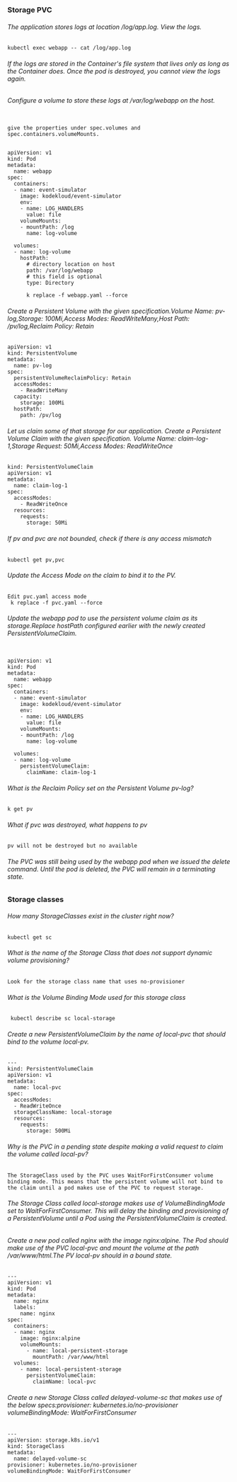 ### Storage PVC

###### The application stores logs at location /log/app.log. View the logs.
```
kubectl exec webapp -- cat /log/app.log
```

###### If the logs are stored in the Container's file system that lives only as long as the Container does. Once the pod is destroyed, you cannot view the logs again.

###### Configure a volume to store these logs at /var/log/webapp on the host.
```

give the properties under spec.volumes and spec.containers.volumeMounts.


apiVersion: v1
kind: Pod
metadata:
  name: webapp
spec:
  containers:
  - name: event-simulator
    image: kodekloud/event-simulator
    env:
    - name: LOG_HANDLERS
      value: file
    volumeMounts:
    - mountPath: /log
      name: log-volume

  volumes:
  - name: log-volume
    hostPath:
      # directory location on host
      path: /var/log/webapp
      # this field is optional
      type: Directory
      
      k replace -f webapp.yaml --force
```

###### Create a Persistent Volume with the given specification.Volume Name: pv-log,Storage: 100Mi,Access Modes: ReadWriteMany,Host Path: /pv/log,Reclaim Policy: Retain
```
apiVersion: v1
kind: PersistentVolume
metadata:
  name: pv-log
spec:
  persistentVolumeReclaimPolicy: Retain
  accessModes:
    - ReadWriteMany
  capacity:
    storage: 100Mi
  hostPath:
    path: /pv/log
```

###### Let us claim some of that storage for our application. Create a Persistent Volume Claim with the given specification. Volume Name: claim-log-1,Storage Request: 50Mi,Access Modes: ReadWriteOnce
```
kind: PersistentVolumeClaim
apiVersion: v1
metadata:
  name: claim-log-1
spec:
  accessModes:
    - ReadWriteOnce
  resources:
    requests:
      storage: 50Mi
```

###### If pv and pvc are not bounded, check if there is any access mismatch
```
kubectl get pv,pvc
```

###### Update the Access Mode on the claim to bind it to the PV. 
```
Edit pvc.yaml access mode
 k replace -f pvc.yaml --force
```

###### Update the webapp pod to use the persistent volume claim as its storage.Replace hostPath configured earlier with the newly created PersistentVolumeClaim.
```

apiVersion: v1
kind: Pod
metadata:
  name: webapp
spec:
  containers:
  - name: event-simulator
    image: kodekloud/event-simulator
    env:
    - name: LOG_HANDLERS
      value: file
    volumeMounts:
    - mountPath: /log
      name: log-volume

  volumes:
  - name: log-volume
    persistentVolumeClaim:
      claimName: claim-log-1

```

###### What is the Reclaim Policy set on the Persistent Volume pv-log?
```
k get pv
```

###### What if pvc was destroyed, what happens to pv
```
pv will not be destroyed but no available
```

###### The PVC was still being used by the webapp pod when we issued the delete command. Until the pod is deleted, the PVC will remain in a terminating state.

### Storage classes

###### How many StorageClasses exist in the cluster right now?
```
kubectl get sc
```

###### What is the name of the Storage Class that does not support dynamic volume provisioning?
```
Look for the storage class name that uses no-provisioner
```

###### What is the Volume Binding Mode used for this storage class
```
 kubectl describe sc local-storage
```
###### Create a new PersistentVolumeClaim by the name of local-pvc that should bind to the volume local-pv.
```
---
kind: PersistentVolumeClaim
apiVersion: v1
metadata:
  name: local-pvc
spec:
  accessModes:
  - ReadWriteOnce
  storageClassName: local-storage
  resources:
    requests:
      storage: 500Mi
```

###### Why is the PVC in a pending state despite making a valid request to claim the volume called local-pv?

```
The StorageClass used by the PVC uses WaitForFirstConsumer volume binding mode. This means that the persistent volume will not bind to the claim until a pod makes use of the PVC to request storage.
```

###### The Storage Class called local-storage makes use of VolumeBindingMode set to WaitForFirstConsumer. This will delay the binding and provisioning of a PersistentVolume until a Pod using the PersistentVolumeClaim is created.

###### Create a new pod called nginx with the image nginx:alpine. The Pod should make use of the PVC local-pvc and mount the volume at the path /var/www/html.The PV local-pv should in a bound state.
```
---
apiVersion: v1
kind: Pod
metadata:
  name: nginx
  labels:
    name: nginx
spec:
  containers:
  - name: nginx
    image: nginx:alpine
    volumeMounts:
      - name: local-persistent-storage
        mountPath: /var/www/html
  volumes:
    - name: local-persistent-storage
      persistentVolumeClaim:
        claimName: local-pvc

```

###### Create a new Storage Class called delayed-volume-sc that makes use of the below specs:provisioner: kubernetes.io/no-provisioner volumeBindingMode: WaitForFirstConsumer

```
---
apiVersion: storage.k8s.io/v1
kind: StorageClass
metadata:
  name: delayed-volume-sc
provisioner: kubernetes.io/no-provisioner
volumeBindingMode: WaitForFirstConsumer
```
